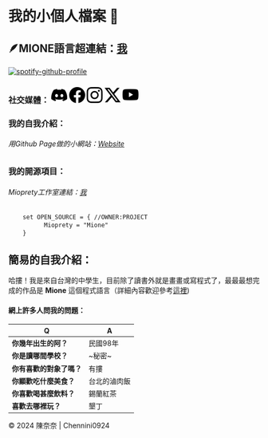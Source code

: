 # 我的小個人檔案 🫠 

## 🪶MIONE語言超連結：[我](https://github.com/Mioprety/Mione)

[![spotify-github-profile](https://spotify-github-profile.vercel.app/api/view?uid=31u4v55xx3ulgbf3xxp3k5ih7zoi&cover_image=true&theme=compact&show_offline=false&background_color=fe2f58&interchange=false)](https://github.com/kittinan/spotify-github-profile)

### 社交媒體： [![](img/discord.svg)](https://discord.com/users/1215881890309869661) [![](img/facebook.svg)](https://www.facebook.com/profile.php?id=61557425692395) [![](img/instagram.svg)](https://www.instagram.com/chennini0924) [![](img/twitter-x.svg)](https://twitter.com/chennini0924) [![](img/youtube.svg)](https://www.youtube.com/channel/UCHGy_JTwDIoar-8Wf3olOrw)




### 我的自我介紹：
###### 用Github Page做的小網站：[Website](https://chennini0924.github.io/ChenNini0924/) 

### 我的開源項目：
###### Mioprety工作室連結：[我](https://github.com/Mioprety)
        set OPEN_SOURCE = { //OWNER:PROJECT
              Mioprety = "Mione"
        }

## 簡易的自我介紹：
哈摟！我是來自台灣的中學生，目前除了讀書外就是畫畫或寫程式了，最最最想完成的作品是 **Mione** 這個程式語言（詳細內容歡迎參考[這裡](https://github.com/Mioprety/Mione))


#### 網上許多人問我的問題：
| Q | A |
| -|-|
|**你幾年出生的阿？**| 民國98年|
|**你是讀哪間學校？**| ~秘密~|
|**你有喜歡的對象了嗎？**|有摟|
|**你顯歡吃什麼美食？**|台北的滷肉飯|
|**你喜歡喝甚麼飲料？**|錫蘭紅茶|
|**喜歡去哪裡玩？**|墾丁|



<div class="footer">
        &copy; 2024 陳奈奈  |  Chennini0924
</div>
